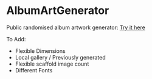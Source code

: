 # AlbumArtGenerator

Public randomised album artwork generator:
<a href='https://cranky-neumann-48ef3b.netlify.app/'>Try it here</a>

To Add:
- Flexible Dimensions
- Local gallery / Previously generated
- Flexible scaffold image count
- Different Fonts

